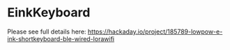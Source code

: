 # EinkKeyboard

Please see full details here:
https://hackaday.io/project/185789-lowpow-e-ink-shortkeyboard-ble-wired-lorawifi

